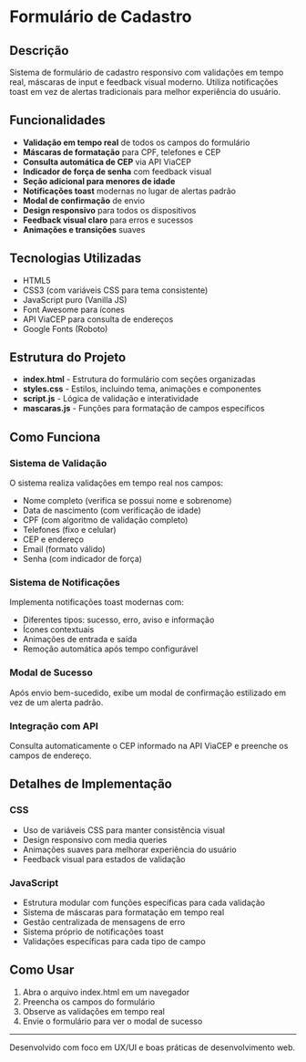 # Formulário de Cadastro

## Descrição
Sistema de formulário de cadastro responsivo com validações em tempo real, máscaras de input e feedback visual moderno. Utiliza notificações toast em vez de alertas tradicionais para melhor experiência do usuário.

## Funcionalidades

- **Validação em tempo real** de todos os campos do formulário
- **Máscaras de formatação** para CPF, telefones e CEP
- **Consulta automática de CEP** via API ViaCEP
- **Indicador de força de senha** com feedback visual
- **Seção adicional para menores de idade**
- **Notificações toast** modernas no lugar de alertas padrão
- **Modal de confirmação** de envio
- **Design responsivo** para todos os dispositivos
- **Feedback visual claro** para erros e sucessos
- **Animações e transições** suaves

## Tecnologias Utilizadas

- HTML5
- CSS3 (com variáveis CSS para tema consistente)
- JavaScript puro (Vanilla JS)
- Font Awesome para ícones
- API ViaCEP para consulta de endereços
- Google Fonts (Roboto)

## Estrutura do Projeto

- **index.html** - Estrutura do formulário com seções organizadas
- **styles.css** - Estilos, incluindo tema, animações e componentes
- **script.js** - Lógica de validação e interatividade
- **mascaras.js** - Funções para formatação de campos específicos

## Como Funciona

### Sistema de Validação
O sistema realiza validações em tempo real nos campos:
- Nome completo (verifica se possui nome e sobrenome)
- Data de nascimento (com verificação de idade)
- CPF (com algoritmo de validação completo)
- Telefones (fixo e celular)
- CEP e endereço
- Email (formato válido)
- Senha (com indicador de força)

### Sistema de Notificações
Implementa notificações toast modernas com:
- Diferentes tipos: sucesso, erro, aviso e informação
- Ícones contextuais
- Animações de entrada e saída
- Remoção automática após tempo configurável

### Modal de Sucesso
Após envio bem-sucedido, exibe um modal de confirmação estilizado em vez de um alerta padrão.

### Integração com API
Consulta automaticamente o CEP informado na API ViaCEP e preenche os campos de endereço.

## Detalhes de Implementação

### CSS
- Uso de variáveis CSS para manter consistência visual
- Design responsivo com media queries
- Animações suaves para melhorar experiência do usuário
- Feedback visual para estados de validação

### JavaScript
- Estrutura modular com funções específicas para cada validação
- Sistema de máscaras para formatação em tempo real
- Gestão centralizada de mensagens de erro
- Sistema próprio de notificações toast
- Validações específicas para cada tipo de campo

## Como Usar

1. Abra o arquivo index.html em um navegador
2. Preencha os campos do formulário
3. Observe as validações em tempo real
4. Envie o formulário para ver o modal de sucesso

---

Desenvolvido com foco em UX/UI e boas práticas de desenvolvimento web. 